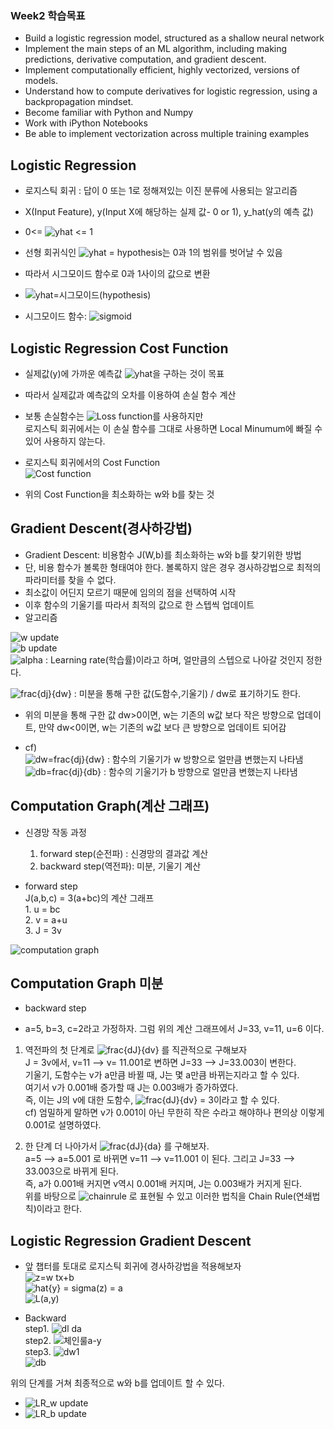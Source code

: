 ### Week2 학습목표
- Build a logistic regression model, structured as a shallow neural network  
- Implement the main steps of an ML algorithm, including making predictions, derivative computation, and gradient descent.  
- Implement computationally efficient, highly vectorized, versions of models.  
- Understand how to compute derivatives for logistic regression, using a backpropagation mindset.  
- Become familiar with Python and Numpy  
- Work with iPython Notebooks  
- Be able to implement vectorization across multiple training examples  



## Logistic Regression


- 로지스틱 회귀 : 답이 0 또는 1로 정해져있는 이진 분류에 사용되는 알고리즘  
- X(Input Feature), y(Input X에 해당하는 실제 값- 0 or 1), y_hat(y의 예측 값)  
- 0<= ![yhat](https://user-images.githubusercontent.com/46666862/71360270-9916f580-25d2-11ea-880f-9399ec191794.gif) <= 1  
- 선형 회귀식인 ![yhat = hypothesis](https://user-images.githubusercontent.com/46666862/71360271-9916f580-25d2-11ea-8cd7-c133ea71a026.gif)는 0과 1의 범위를 벗어날 수 있음  
- 따라서 시그모이드 함수로 0과 1사이의 값으로 변환  
- ![yhat=시그모이드(hypothesis)](https://user-images.githubusercontent.com/46666862/71360272-99af8c00-25d2-11ea-9f59-451077157652.gif)  

- 시그모이드 함수: 
                ![sigmoid](https://user-images.githubusercontent.com/46666862/71360273-99af8c00-25d2-11ea-9c02-aee7b233e2f3.gif)




## Logistic Regression Cost Function


- 실제값(y)에 가까운 예측값 ![yhat](https://user-images.githubusercontent.com/46666862/71360270-9916f580-25d2-11ea-880f-9399ec191794.gif)을 구하는 것이 목표  
- 따라서 실제값과 예측값의 오차를 이용하여 손실 함수 계산  
- 보통 손실함수는 ![Loss function](https://user-images.githubusercontent.com/46666862/71360269-9916f580-25d2-11ea-9810-87ab7f679e35.gif)를 사용하지만  
  로지스틱 회귀에서는 이 손실 함수를 그대로 사용하면 Local Minumum에 빠질 수 있어 사용하지 않는다.  
  
- 로지스틱 회귀에서의 Cost Function  
![Cost function](https://user-images.githubusercontent.com/46666862/71360268-9916f580-25d2-11ea-9929-d66d2a2b340d.gif)  
- 위의 Cost Function을 최소화하는 w와 b를 찾는 것



## Gradient Descent(경사하강법)


- Gradient Descent: 비용함수 J(W,b)를 최소화하는 w와 b를 찾기위한 방법
- 단, 비용 함수가 볼록한 형태여야 한다. 볼록하지 않은 경우 경사하강법으로 최적의 파라미터를 찾을 수 없다.
- 최소값이 어딘지 모르기 때문에 임의의 점을 선택하여 시작
- 이후 함수의 기울기를 따라서 최적의 값으로 한 스텝씩 업데이트
- 알고리즘

![w update](https://user-images.githubusercontent.com/46666862/71361454-5c4cfd80-25d6-11ea-9ac9-204c309a9075.gif)  
![b update](https://user-images.githubusercontent.com/46666862/71361453-5c4cfd80-25d6-11ea-9ae4-0296769b8f98.gif)  
![alpha](https://user-images.githubusercontent.com/46666862/71361520-8ef6f600-25d6-11ea-8665-43f5a4d7e664.gif) : Learning rate(학습률)이라고 하며, 얼만큼의 스텝으로 나아갈 것인지 정한다.  
  
![frac{dj}{dw}](https://user-images.githubusercontent.com/46666862/71361450-5bb46700-25d6-11ea-9a5b-579de3f26a2b.gif) : 미분을 통해 구한 값(도함수,기울기) / dw로 표기하기도 한다.  
  
- 위의 미분을 통해 구한 값 dw>0이면, w는 기존의 w값 보다 작은 방향으로 업데이트, 만약 dw<0이면, w는 기존의 w값 보다 큰 방향으로 업데이트 되어감

- cf)  
![dw=frac{dj}{dw}](https://user-images.githubusercontent.com/46666862/71361451-5c4cfd80-25d6-11ea-82ad-14ce94488845.gif) : 함수의 기울기가 w 방향으로 얼만큼 변했는지 나타냄  
![db=frac{dj}{db}](https://user-images.githubusercontent.com/46666862/71361452-5c4cfd80-25d6-11ea-82f9-c562771a9f06.gif) : 함수의 기울기가 b 방향으로 얼만큼 변했는지 나타냄  


## Computation Graph(계산 그래프)


- 신경망 작동 과정
  1. forward step(순전파) : 신경망의 결과값 계산
  2. backward step(역전파): 미분, 기울기 계산

- forward step  
	J(a,b,c) = 3(a+bc)의 계산 그래프  
		1. u = bc  
		2. v = a+u  
		3. J = 3v

![computation graph](https://user-images.githubusercontent.com/46666862/71361971-f95c6600-25d7-11ea-98e5-017157c67f59.png)



## Computation Graph 미분


- backward step

- a=5, b=3, c=2라고 가정하자. 그럼 위의 계산 그래프에서 J=33, v=11, u=6 이다.

1. 역전파의 첫 단계로 ![frac{dJ}{dv}](https://user-images.githubusercontent.com/46666862/71363384-49d5c280-25dc-11ea-8a93-6bfff4f477ff.gif) 를 직관적으로 구해보자  
 J = 3v에서, v=11 --> v= 11.001로 변하면 J=33 --> J=33.003이 변한다.  
 기울기, 도함수는 v가 a만큼 바뀔 때, J는 몇 a만큼 바뀌는지라고 할 수 있다.   
 여기서 v가 0.001배 증가할 때 J는 0.003배가 증가하였다.  
 즉, 이는 J의 v에 대한 도함수, ![frac{dJ}{dv}](https://user-images.githubusercontent.com/46666862/71363384-49d5c280-25dc-11ea-8a93-6bfff4f477ff.gif) = 3이라고 할 수 있다.  
cf) 엄밀하게 말하면 v가 0.001이 아닌 무한히 작은 수라고 해야하나 편의상 이렇게 0.001로 설명하였다.

2. 한 단계 더 나아가서 ![frac{dJ}{da}](https://user-images.githubusercontent.com/46666862/71363383-49d5c280-25dc-11ea-8384-c62f6b2315e8.gif) 를 구해보자.  
 a=5 --> a=5.001 로 바뀌면 v=11 --> v=11.001 이 된다. 그리고 J=33 --> 33.003으로 바뀌게 된다.  
즉, a가 0.001배 커지면 v역시 0.001배 커지며, J는 0.003배가 커지게 된다.  
위를 바탕으로 ![chainrule](https://user-images.githubusercontent.com/46666862/71363927-02e8cc80-25de-11ea-8b78-458af66cec6e.gif) 로 표현될 수 있고 이러한 법칙을 Chain Rule(연쇄법칙)이라고 한다.
 


## Logistic Regression Gradient Descent

- 앞 챕터를 토대로 로지스틱 회귀에 경사하강법을 적용해보자  
![z=w tx+b](https://user-images.githubusercontent.com/46666862/71364576-fbc2be00-25df-11ea-9ab2-6f98eaf94db2.gif)  
![hat{y} = sigma(z) = a](https://user-images.githubusercontent.com/46666862/71364575-fbc2be00-25df-11ea-8a62-7e2f7fe6029d.gif)  
![L(a,y)](https://user-images.githubusercontent.com/46666862/71364574-fbc2be00-25df-11ea-99e5-e6c6ad2b63b6.gif)  

- Backward  
step1. ![dl da](https://user-images.githubusercontent.com/46666862/71365102-5b6d9900-25e1-11ea-9f6a-a1e82410ed67.gif)   
step2. ![체인룰a-y](https://user-images.githubusercontent.com/46666862/71365099-5b6d9900-25e1-11ea-980a-2a25eaafdafd.gif)  
step3. ![dw1](https://user-images.githubusercontent.com/46666862/71365392-2d3c8900-25e2-11ea-800f-fe4dd9e825d0.gif)  
	   ![db](https://user-images.githubusercontent.com/46666862/71365391-2ca3f280-25e2-11ea-9b70-a660245beb04.gif)  
	   
위의 단계를 거쳐 최종적으로 w와 b를 업데이트 할 수 있다.  
- ![LR_w update](https://user-images.githubusercontent.com/46666862/71365600-daaf9c80-25e2-11ea-8c36-16b712e4fa47.gif)  
- ![LR_b update](https://user-images.githubusercontent.com/46666862/71365599-daaf9c80-25e2-11ea-8cb4-1c06341a2934.gif)








